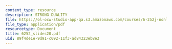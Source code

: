 ```yaml
---
content_type: resource
description: STRONG DUALITY
file: https://ol-ocw-studio-app-qa.s3.amazonaws.com/courses/6-252j-nonlinear-programming-spring-2003/89f4de1e9d91c09211f3ad84323eb8e3_6252_slides20.pdf
file_type: application/pdf
resourcetype: Document
title: 6252_slides20.pdf
uid: 89f4de1e-9d91-c092-11f3-ad84323eb8e3
---
```

